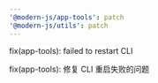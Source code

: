 ```yaml
---
'@modern-js/app-tools': patch
'@modern-js/utils': patch
---
```


fix(app-tools): failed to restart CLI

fix(app-tools): 修复 CLI 重启失败的问题
